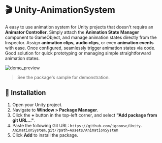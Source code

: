 # 🎬 Unity-AnimationSystem
A easy to use animation system for Unity projects that doesn't require an **Animator Controller**. Simply attach the **Animation State Manager** component to GameObject, and manage animation states directly from the Inspector. Assign **animation clips**, **audio clips**, or even **animation events** with ease. Once configured, seamlessly trigger animation states via code. Good solution for quick prototyping or managing simple straightforward animation states.

![demo_preview](./Assets/demo_preview.gif)

> See the package's sample for demonstration.

## 🧩 Installation
1. Open your Unity project.  
2. Navigate to **Window > Package Manager**.  
3. Click the **+** button in the top-left corner, and select **"Add package from git URL..."**.  
4. Paste the following Git URL: `https://github.com/igooose/Unity-AnimationSystem.git/?path=Assets/AnimationSystem`
5. Click **Add** to install the package.